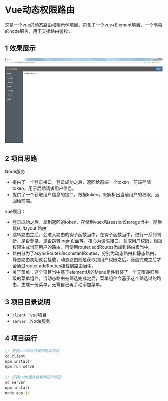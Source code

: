 # Vue动态权限路由

这是一个vue的动态路由权限示例项目，包含了一个vue+Element项目，一个简易的node服务，用于支撑路由鉴权。

## 1 效果展示
<img src="./example.png">

## 2 项目思路
Node服务：
- 提供了一个登录接口，登录成功之后，返回给前端一个token，前端存储token，用于后期请求用户信息。
- 提供了一个获取用户信息的接口，根据token，来解析出当前用户的权限，返回给前端。

vue项目：
- 登录成功之后，拿到返回的token，存储到vuex和sessionStorage当中，随后跳转 /layout 路由
- 跳转路由之后，会进入路由的钩子函数当中，在钩子函数当中，进行一系列判断，是否登录、是否跳转login页面等，核心为请求接口，获取用户权限，根据权限生成当前用户的路由，再使用router.addRoutes添加到路由表当中。
- 路由分为了asyncRoutes和constantRoutes，分别为动态路由和静态路由，静态路由初始就会挂载，动态路由则是获取到用户权限之后，筛选完成之后才会通过router.addRoutes挂载到路由当中。
- 关于菜单：这个项目当中基于elementUI的Menu组件封装了一个无限递归层级的菜单组件，当动态路由被筛选完成之后，菜单组件会基于这个筛选过的路由，生成一份菜单，无需自己再手动添加菜单。

## 3 项目目录说明

- `client`：vue项目
- `server`：Node服务

## 4 项目运行
```js
// 安装vue项目依赖和启动项目
cd client
npm install
npm run serve

// 安装node服务依赖和启动项目
cd server
npm install
node app.js
```